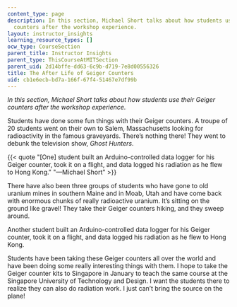 ```yaml
---
content_type: page
description: In this section, Michael Short talks about how students use their Geiger
  counters after the workshop experience.
layout: instructor_insights
learning_resource_types: []
ocw_type: CourseSection
parent_title: Instructor Insights
parent_type: ThisCourseAtMITSection
parent_uid: 2d14bffe-dd63-6c9b-d719-7e8d00556326
title: The After Life of Geiger Counters
uid: cb1e6ecb-bd7a-166f-67f4-51467e7df99b
---
```


_In this section, Michael Short talks about how students use their Geiger counters after the workshop experience._

Students have done some fun things with their Geiger counters. A troupe of 20 students went on their own to Salem, Massachusetts looking for radioactivity in the famous graveyards. There’s nothing there! They went to debunk the television show, _Ghost Hunters_.

{{< quote "[One] student built an Arduino-controlled data logger for his Geiger counter, took it on a flight, and data logged his radiation as he flew to Hong Kong." "—Michael Short" >}}

There have also been three groups of students who have gone to old uranium mines in southern Maine and in Moab, Utah and have come back with enormous chunks of really radioactive uranium. It’s sitting on the ground like gravel! They take their Geiger counters hiking, and they sweep around.

Another student built an Arduino-controlled data logger for his Geiger counter, took it on a flight, and data logged his radiation as he flew to Hong Kong.

Students have been taking these Geiger counters all over the world and have been doing some really interesting things with them. I hope to take the Geiger counter kits to Singapore in January to teach the same course at the Singapore University of Technology and Design. I want the students there to realize they can also do radiation work. I just can’t bring the source on the plane!